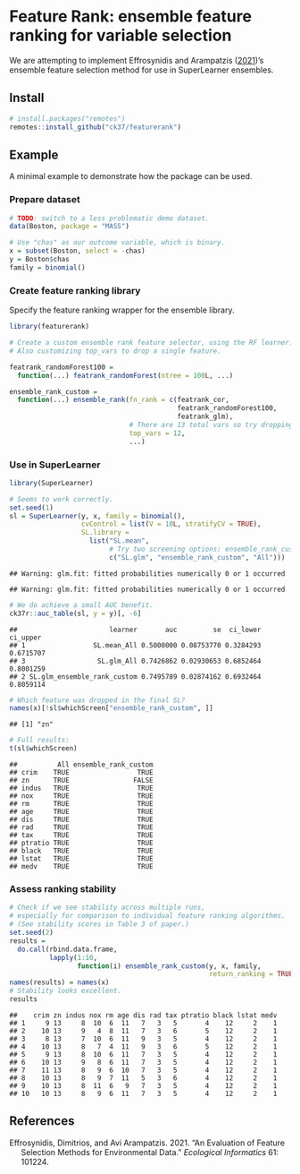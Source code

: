 
<!-- README.md is generated from README.Rmd. Please edit that file -->

# Feature Rank: ensemble feature ranking for variable selection

We are attempting to implement Effrosynidis and Arampatzis
([2021](#ref-effrosynidis2021evaluation))’s ensemble feature selection
method for use in SuperLearner ensembles.

## Install

``` r
# install.packages("remotes")
remotes::install_github("ck37/featurerank")
```

## Example

A minimal example to demonstrate how the package can be used.

### Prepare dataset

``` r
# TODO: switch to a less problematic demo dataset.
data(Boston, package = "MASS")

# Use "chas" as our outcome variable, which is binary.
x = subset(Boston, select = -chas)
y = Boston$chas
family = binomial()
```

### Create feature ranking library

Specify the feature ranking wrapper for the ensemble library.

``` r
library(featurerank)

# Create a custom ensemble rank feature selector, using the RF learner.
# Also customizing top_vars to drop a single feature.

featrank_randomForest100 =
  function(...) featrank_randomForest(ntree = 100L, ...)

ensemble_rank_custom =
  function(...) ensemble_rank(fn_rank = c(featrank_cor,
                                          featrank_randomForest100,
                                          featrank_glm),
                              # There are 13 total vars so try dropping 1 of them.
                              top_vars = 12,
                              ...)
```

### Use in SuperLearner

``` r
library(SuperLearner)

# Seems to work correctly.
set.seed(1)
sl = SuperLearner(y, x, family = binomial(),
                  cvControl = list(V = 10L, stratifyCV = TRUE),
                  SL.library =
                    list("SL.mean",
                         # Try two screening options: ensemble_rank_custom or All.
                         c("SL.glm", "ensemble_rank_custom", "All")))
```

    ## Warning: glm.fit: fitted probabilities numerically 0 or 1 occurred

    ## Warning: glm.fit: fitted probabilities numerically 0 or 1 occurred

``` r
# We do achieve a small AUC benefit.
ck37r::auc_table(sl, y = y)[, -6]
```

    ##                       learner       auc         se  ci_lower  ci_upper
    ## 1                 SL.mean_All 0.5000000 0.08753770 0.3284293 0.6715707
    ## 3                  SL.glm_All 0.7426862 0.02930653 0.6852464 0.8001259
    ## 2 SL.glm_ensemble_rank_custom 0.7495789 0.02874162 0.6932464 0.8059114

``` r
# Which feature was dropped in the final SL?
names(x)[!sl$whichScreen["ensemble_rank_custom", ]]
```

    ## [1] "zn"

``` r
# Full results:
t(sl$whichScreen)
```

    ##          All ensemble_rank_custom
    ## crim    TRUE                 TRUE
    ## zn      TRUE                FALSE
    ## indus   TRUE                 TRUE
    ## nox     TRUE                 TRUE
    ## rm      TRUE                 TRUE
    ## age     TRUE                 TRUE
    ## dis     TRUE                 TRUE
    ## rad     TRUE                 TRUE
    ## tax     TRUE                 TRUE
    ## ptratio TRUE                 TRUE
    ## black   TRUE                 TRUE
    ## lstat   TRUE                 TRUE
    ## medv    TRUE                 TRUE

### Assess ranking stability

``` r
# Check if we see stability across multiple runs,
# especially for comparison to individual feature ranking algorithms.
# (See stability scores in Table 3 of paper.)
set.seed(2)
results =
  do.call(rbind.data.frame,
          lapply(1:10,
                 function(i) ensemble_rank_custom(y, x, family,
                                                  return_ranking = TRUE)))
names(results) = names(x)
# Stability looks excellent.
results
```

    ##    crim zn indus nox rm age dis rad tax ptratio black lstat medv
    ## 1     9 13     8  10  6  11   7   3   5       4    12     2    1
    ## 2    10 13     9   4  8  11   7   3   6       5    12     2    1
    ## 3     8 13     7  10  6  11   9   3   5       4    12     2    1
    ## 4    10 13     8   7  4  11   9   3   6       5    12     2    1
    ## 5     9 13     8  10  6  11   7   3   5       4    12     2    1
    ## 6    10 13     9   8  6  11   7   3   5       4    12     2    1
    ## 7    11 13     8   9  6  10   7   3   5       4    12     2    1
    ## 8    10 13     8   9  7  11   5   3   6       4    12     2    1
    ## 9    10 13     8  11  6   9   7   3   5       4    12     2    1
    ## 10   10 13     8   9  6  11   7   3   5       4    12     2    1

## References

<div id="refs" class="references csl-bib-body hanging-indent">

<div id="ref-effrosynidis2021evaluation" class="csl-entry">

Effrosynidis, Dimitrios, and Avi Arampatzis. 2021. “An Evaluation of
Feature Selection Methods for Environmental Data.” *Ecological
Informatics* 61: 101224.

</div>

</div>
